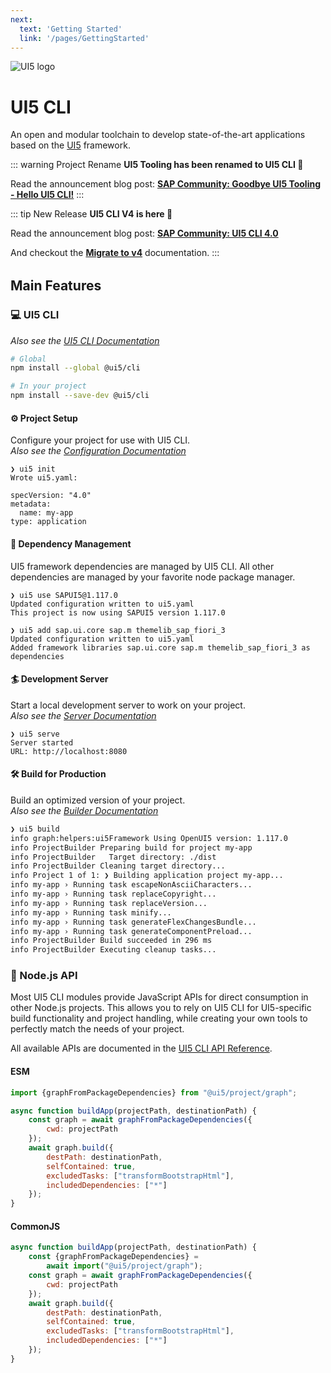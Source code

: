 ```yaml
---
next:
  text: 'Getting Started'
  link: '/pages/GettingStarted'
---
```


<script setup>
import { useData } from 'vitepress'
import VPButton from "vitepress/dist/client/theme-default/components/VPButton.vue"
const { isDark } = useData()
</script>

<img :src="isDark ? '/cli/v5/images/O_UI5_H_noBG.png' : '/cli/v5/images/UI5_logo_wide.png'" alt="UI5 logo" style="max-width: 100%; height: auto;">

# UI5 CLI

An open and modular toolchain to develop state-of-the-art applications based on the [UI5](https://ui5.sap.com) framework.

::: warning Project Rename
**UI5 Tooling has been renamed to UI5 CLI 🚨**

Read the announcement blog post: **[SAP Community: Goodbye UI5 Tooling - Hello UI5 CLI!](https://community.sap.com/t5/technology-blog-posts-by-sap/goodbye-ui5-tooling-hello-ui5-cli/ba-p/14211769)**
:::

::: tip New Release
**UI5 CLI V4 is here 🎉**

Read the announcement blog post: **[SAP Community: UI5 CLI 4.0](https://community.sap.com/t5/technology-blogs-by-sap/ui5-tooling-4-0/ba-p/13769578)**

And checkout the **[Migrate to v4](../updates/migrate-v4)** documentation.
:::

<div style="margin: 2rem 0;">
  <VPButton class="no-decoration" text="🚀 Get Started" href="./GettingStarted"/>
</div>

## Main Features

### 💻 UI5 CLI

*Also see the [UI5 CLI Documentation](./CLI)*

```sh
# Global
npm install --global @ui5/cli

# In your project
npm install --save-dev @ui5/cli
```

#### ⚙️ Project Setup

Configure your project for use with UI5 CLI.  
*Also see the [Configuration Documentation](./Configuration)*

```
❯ ui5 init
Wrote ui5.yaml:

specVersion: "4.0"
metadata:
  name: my-app
type: application
```

#### 🚚 Dependency Management

UI5 framework dependencies are managed by UI5 CLI. All other dependencies are managed by your favorite node package manager.

```
❯ ui5 use SAPUI5@1.117.0
Updated configuration written to ui5.yaml
This project is now using SAPUI5 version 1.117.0

❯ ui5 add sap.ui.core sap.m themelib_sap_fiori_3
Updated configuration written to ui5.yaml
Added framework libraries sap.ui.core sap.m themelib_sap_fiori_3 as dependencies
```

#### 🏄 Development Server

Start a local development server to work on your project.  
*Also see the [Server Documentation](./Server)*

```
❯ ui5 serve
Server started
URL: http://localhost:8080
```

#### 🛠 Build for Production

Build an optimized version of your project.  
*Also see the [Builder Documentation](./Builder)*

``` bash
❯ ui5 build
info graph:helpers:ui5Framework Using OpenUI5 version: 1.117.0
info ProjectBuilder Preparing build for project my-app
info ProjectBuilder   Target directory: ./dist
info ProjectBuilder Cleaning target directory...
info Project 1 of 1: ❯ Building application project my-app...
info my-app › Running task escapeNonAsciiCharacters...
info my-app › Running task replaceCopyright...
info my-app › Running task replaceVersion...
info my-app › Running task minify...
info my-app › Running task generateFlexChangesBundle...
info my-app › Running task generateComponentPreload...
info ProjectBuilder Build succeeded in 296 ms
info ProjectBuilder Executing cleanup tasks...
```

### 🧪 Node.js API

Most UI5 CLI modules provide JavaScript APIs for direct consumption in other Node.js projects.
This allows you to rely on UI5 CLI for UI5-specific build functionality and project handling, while creating your own tools to perfectly match the needs of your project.

All available APIs are documented in the [UI5 CLI API Reference](https://ui5.github.io/cli/v5/api/index.html).

#### ESM

```js
import {graphFromPackageDependencies} from "@ui5/project/graph";

async function buildApp(projectPath, destinationPath) {
    const graph = await graphFromPackageDependencies({
        cwd: projectPath
    });
    await graph.build({
        destPath: destinationPath,
        selfContained: true,
        excludedTasks: ["transformBootstrapHtml"],
        includedDependencies: ["*"]
    });
}
```

#### CommonJS

```js
async function buildApp(projectPath, destinationPath) {
    const {graphFromPackageDependencies} = 
        await import("@ui5/project/graph");
    const graph = await graphFromPackageDependencies({
        cwd: projectPath
    });
    await graph.build({
        destPath: destinationPath,
        selfContained: true,
        excludedTasks: ["transformBootstrapHtml"],
        includedDependencies: ["*"]
    });
}
```

<style>
.no-decoration {
    text-decoration: inherit;
}
</style>

